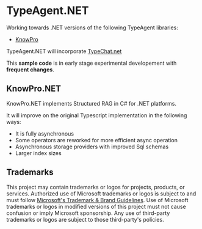 # TypeAgent.NET

Working towards .NET versions of the following TypeAgent libraries:
* [KnowPro](../../ts/packages/knowPro/README.md)

TypeAgent.NET will incorporate [TypeChat.net](https://github.com/microsoft/typechat.net)

This **sample code** is in early stage experimental developement with **frequent changes**. 

## KnowPro.NET
KnowPro.NET implements Structured RAG in C# for .NET platforms. 

It will improve on the original Typescript implementation in the following ways:
* It is fully asynchronous
* Some operators are reworked for more efficient async operation
* Asynchronous storage providers with improved Sql schemas
* Larger index sizes


## Trademarks

This project may contain trademarks or logos for projects, products, or services. Authorized use of Microsoft
trademarks or logos is subject to and must follow
[Microsoft's Trademark \& Brand Guidelines](https://www.microsoft.com/en-us/legal/intellectualproperty/trademarks/usage/general).
Use of Microsoft trademarks or logos in modified versions of this project must not cause confusion or imply Microsoft sponsorship.
Any use of third-party trademarks or logos are subject to those third-party's policies.



